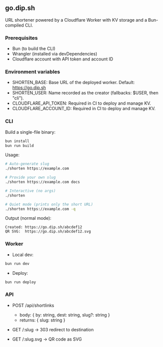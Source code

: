 ## go.dip.sh

URL shortener powered by a Cloudflare Worker with KV storage and a Bun-compiled CLI.

### Prerequisites
- Bun (to build the CLI)
- Wrangler (installed via devDependencies)
- Cloudflare account with API token and account ID

### Environment variables
- SHORTEN_BASE: Base URL of the deployed worker. Default: https://go.dip.sh
- SHORTEN_USER: Name recorded as the creator (fallbacks: $USER, then "cli").
- CLOUDFLARE_API_TOKEN: Required in CI to deploy and manage KV.
- CLOUDFLARE_ACCOUNT_ID: Required in CI to deploy and manage KV.

### CLI
Build a single-file binary:

```sh
bun install
bun run build
```

Usage:

```sh
# Auto-generate slug
./shorten https://example.com

# Provide your own slug
./shorten https://example.com docs

# Interactive (no args)
./shorten

# Quiet mode (prints only the short URL)
./shorten https://example.com -q
```

Output (normal mode):

```
Created: https://go.dip.sh/abcdef12
QR SVG:  https://go.dip.sh/abcdef12.svg
```

### Worker
- Local dev:

```sh
bun run dev
```

- Deploy:

```sh
bun run deploy
```

### API
- POST /api/shortlinks
	- body: { by: string, dest: string, slug?: string }
	- returns: { slug: string }

- GET /:slug → 303 redirect to destination
- GET /:slug.svg → QR code as SVG

